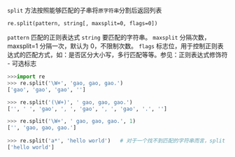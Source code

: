 `split` 方法按照能够匹配的子串将`原字符串`分割后返回列表

`re.split(pattern, string[, maxsplit=0, flags=0])`

`pattern`	匹配的正则表达式
`string`	要匹配的字符串。
`maxsplit`	分隔次数，maxsplit=1 分隔一次，默认为 0，不限制次数。
`flags` 	标志位，用于控制正则表达式的匹配方式，如：是否区分大小写，多行匹配等等。参见：正则表达式修饰符 - 可选标志



```python
>>>import re
>>> re.split('\W+', 'gao, gao, gao.')
['gao', 'gao', 'gao', '']

>>> re.split('(\W+)', ' gao, gao, gao.') 
['', ' ', 'gao', ', ', 'gao', ', ', 'gao', '.', '']

>>> re.split('\W+', ' gao, gao, gao.', 1) 
['', 'gao, gao, gao.']
 
>>> re.split('a*', 'hello world')   # 对于一个找不到匹配的字符串而言，split 不会对其作出分割
['hello world']
```